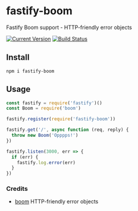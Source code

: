 # fastify-boom

Fastify Boom support - HTTP-friendly error objects

[![Current Version](https://img.shields.io/npm/v/fastify-boom.svg)](https://www.npmjs.com/package/fastify-boom)
[![Build Status](https://travis-ci.org/jeromemacias/fastify-boom.svg?branch=master)](https://travis-ci.org/jeromemacias/fastify-boom)

## Install
```
npm i fastify-boom
```
## Usage
```js
const fastify = require('fastify')()
const Boom = require('boom')

fastify.register(require('fastify-boom'))

fastify.get('/', async function (req, reply) {
  throw new Boom('Opppps!')
})

fastify.listen(3000, err => {
  if (err) {
    fastify.log.error(err)
  }
})
```

### Credits

- [boom](https://github.com/hapijs/boom) HTTP-friendly error objects 
